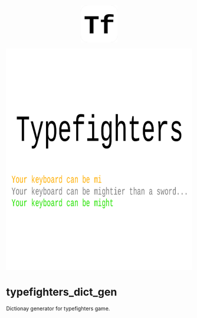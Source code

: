 <p align="center">
    <img src="img/XsfnkhGp_400x400.png" alt="Image" width="100" height="100" />
</p>

<p align="center">
    <img src="img/title.png" alt="Image" width="800" height="600" />
</p>

# typefighters_dict_gen

Dictionay generator for typefighters game.
